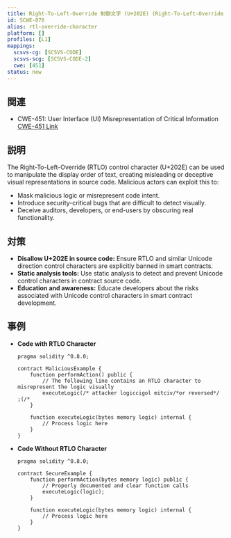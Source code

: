 ```yaml
---
title: Right-To-Left-Override 制御文字 (U+202E) (Right-To-Left-Override Control Character (U+202E))
id: SCWE-076
alias: rtl-override-character
platform: []
profiles: [L1]
mappings:
  scsvs-cg: [SCSVS-CODE]
  scsvs-scg: [SCSVS-CODE-2]
  cwe: [451]
status: new
---
```


## 関連
- CWE-451: User Interface (UI) Misrepresentation of Critical Information
  [CWE-451 Link](https://cwe.mitre.org/data/definitions/451.html)

## 説明
The Right-To-Left-Override (RTLO) control character (U+202E) can be used to manipulate the display order of text, creating misleading or deceptive visual representations in source code. Malicious actors can exploit this to:
- Mask malicious logic or misrepresent code intent.
- Introduce security-critical bugs that are difficult to detect visually.
- Deceive auditors, developers, or end-users by obscuring real functionality.

## 対策
- **Disallow U+202E in source code:** Ensure RTLO and similar Unicode direction control characters are explicitly banned in smart contracts.
- **Static analysis tools:** Use static analysis to detect and prevent Unicode control characters in contract source code.
- **Education and awareness:** Educate developers about the risks associated with Unicode control characters in smart contract development.

## 事例
- **Code with RTLO Character**
    ```solidity
    pragma solidity ^0.8.0;

    contract MaliciousExample {
        function performAction() public {
            // The following line contains an RTLO character to misrepresent the logic visually
            executeLogic(/* attacker logic‮/*desrever ro*/victim logic */);
        }

        function executeLogic(bytes memory logic) internal {
            // Process logic here
        }
    }
    ```

- **Code Without RTLO Character**
    ```solidity
    pragma solidity ^0.8.0;

    contract SecureExample {
        function performAction(bytes memory logic) public {
            // Properly documented and clear function calls
            executeLogic(logic);
        }

        function executeLogic(bytes memory logic) internal {
            // Process logic here
        }
    }
    ```

